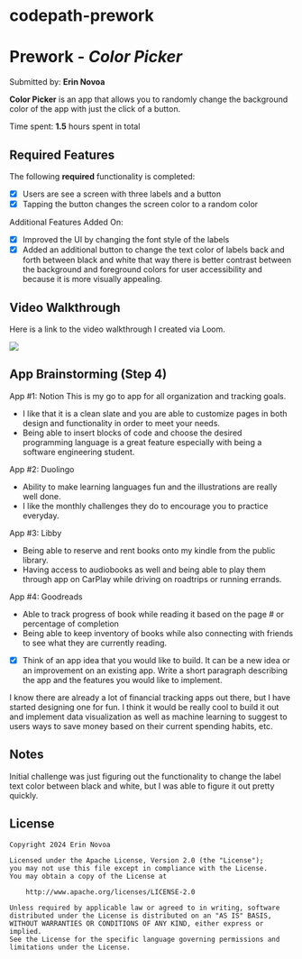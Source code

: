 # codepath-prework


# Prework - *Color Picker*

Submitted by: **Erin Novoa**

**Color Picker** is an app that allows you to randomly change the background color of the app with just the click of a button.

Time spent: **1.5** hours spent in total

## Required Features

The following **required** functionality is completed:

- [x] Users are see a screen with three labels and a button
- [x] Tapping the button changes the screen color to a random color

Additional Features Added On:
- [x] Improved the UI by changing the font style of the labels
- [x] Added an additional button to change the text color of labels back and forth between black and white that way there is better contrast between the background and foreground colors for user accessibility and because it is more visually appealing.

## Video Walkthrough

Here is a link to the video walkthrough I created via Loom.

<div>
    <a href="https://www.loom.com/share/7baf3d50a1af4683ae04a2c89d47fe1f">
    </a>
    <a href="https://www.loom.com/share/7baf3d50a1af4683ae04a2c89d47fe1f">
      <img style="max-width:300px;" src="https://cdn.loom.com/sessions/thumbnails/7baf3d50a1af4683ae04a2c89d47fe1f-with-play.gif">
    </a>
  </div>

## App Brainstorming (Step 4)

App #1: Notion
This is my go to app for all organization and tracking goals.
- I like that it is a clean slate and you are able to customize pages in both design and functionality in order to meet your needs.
- Being able to insert blocks of code and choose the desired programming language is a great feature especially with being a software engineering student.

App #2: Duolingo
- Ability to make learning languages fun and the illustrations are really well done.
- I like the monthly challenges they do to encourage you to practice everyday.


App #3: Libby
- Being able to reserve and rent books onto my kindle from the public library.
- Having access to audiobooks as well and being able to play them through app on CarPlay while driving on roadtrips or running errands.

App #4: Goodreads
- Able to track progress of book while reading it based on the page # or percentage of completion
- Being able to keep inventory of books while also connecting with friends to see what they are currently reading.

- [x] Think of an app idea that you would like to build. It can be a new idea or an improvement on an existing app. Write a short paragraph describing the app and the features you would like to implement.

I know there are already a lot of financial tracking apps out there, but I have started designing one for fun. I think it would be really cool to build it out and implement data visualization as well as machine learning to suggest to users ways to save money based on their current spending habits, etc. 

## Notes

Initial challenge was just figuring out the functionality to change the label text color between black and white, but I was able to figure it out pretty quickly.

## License

    Copyright 2024 Erin Novoa

    Licensed under the Apache License, Version 2.0 (the "License");
    you may not use this file except in compliance with the License.
    You may obtain a copy of the License at

        http://www.apache.org/licenses/LICENSE-2.0

    Unless required by applicable law or agreed to in writing, software
    distributed under the License is distributed on an "AS IS" BASIS,
    WITHOUT WARRANTIES OR CONDITIONS OF ANY KIND, either express or implied.
    See the License for the specific language governing permissions and
    limitations under the License.
